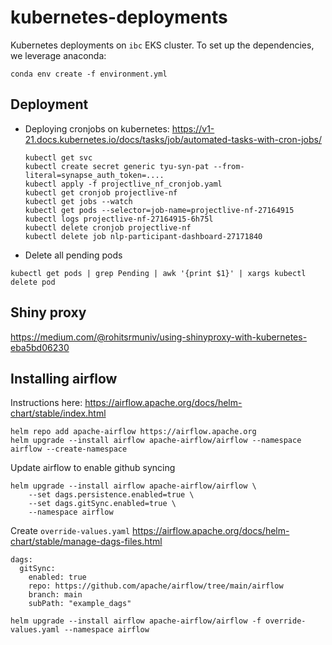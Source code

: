 # kubernetes-deployments
Kubernetes deployments on `ibc` EKS cluster.  To set up the dependencies, we leverage anaconda:

```
conda env create -f environment.yml
```

## Deployment

- Deploying cronjobs on kubernetes: https://v1-21.docs.kubernetes.io/docs/tasks/job/automated-tasks-with-cron-jobs/

    ```
    kubectl get svc
    kubectl create secret generic tyu-syn-pat --from-literal=synapse_auth_token=....
    kubectl apply -f projectlive_nf_cronjob.yaml
    kubectl get cronjob projectlive-nf
    kubectl get jobs --watch
    kubectl get pods --selector=job-name=projectlive-nf-27164915
    kubectl logs projectlive-nf-27164915-6h75l
    kubectl delete cronjob projectlive-nf
    kubectl delete job nlp-participant-dashboard-27171840
    ```


* Delete all pending pods

```
kubectl get pods | grep Pending | awk '{print $1}' | xargs kubectl delete pod
```

## Shiny proxy

https://medium.com/@rohitsrmuniv/using-shinyproxy-with-kubernetes-eba5bd06230



## Installing airflow

Instructions here: https://airflow.apache.org/docs/helm-chart/stable/index.html

```
helm repo add apache-airflow https://airflow.apache.org
helm upgrade --install airflow apache-airflow/airflow --namespace airflow --create-namespace
```

Update airflow to enable github syncing

```
helm upgrade --install airflow apache-airflow/airflow \
    --set dags.persistence.enabled=true \
    --set dags.gitSync.enabled=true \
    --namespace airflow
```


Create `override-values.yaml`
https://airflow.apache.org/docs/helm-chart/stable/manage-dags-files.html
```
dags:
  gitSync:
    enabled: true
    repo: https://github.com/apache/airflow/tree/main/airflow
    branch: main
    subPath: "example_dags"
```

```
helm upgrade --install airflow apache-airflow/airflow -f override-values.yaml --namespace airflow
```